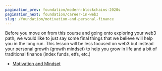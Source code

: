```yaml
---
pagination_prev: foundation/modern-blockchains-2020s
pagination_next: foundation/career-in-web3
slug: /foundation/motivation-and-personal-finance
---
```

<!-- 
File: 11-motivation-and-personal-finance
Description: Growth Mindset and Personal Finance
-->

Before you move on from this course and going onto exploring your web3 path, we would like to just say some final things that we believe will help you in the long run. This lesson will be less focused on web3 but instead your personal growth (growth mindset) to help you grow in life and a bit of traditional finance (index funds, etfs, etc.)

- [Motivation and Mindset](https://www.theodinproject.com/lessons/foundations-motivation-and-mindset)
